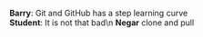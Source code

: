 **Barry**: Git and GitHub has a step learning curve  
**Student**: It is not that bad\n
**Negar** clone and pull 
